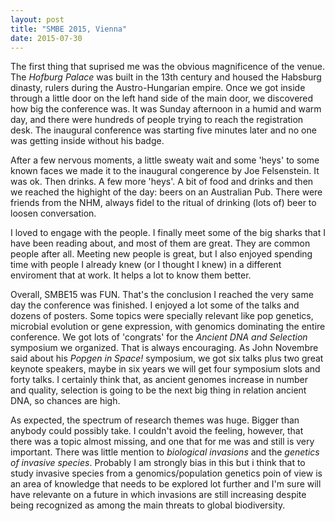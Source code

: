 ```yaml
---
layout: post
title: "SMBE 2015, Vienna"
date: 2015-07-30
---
```


The first thing that suprised me was the obvious magnificence of the venue. The *Hofburg Palace* was built in the 13th century and housed the Habsburg dinasty, rulers during the Austro-Hungarian empire. Once we got inside through a little door on the left hand side of the main door, we discovered how big the conference was. It was Sunday afternoon in a humid and warm day, and there were hundreds of people trying to reach the registration desk. The inaugural conference was starting five minutes later and no one was getting inside without his badge.

After a few nervous moments, a little sweaty wait and some 'heys' to some known faces we made it to the inaugural congerence by Joe Felsenstein. It was ok. Then drinks. A few more 'heys'. A bit of food and drinks and then we reached the highight of the day: beers on an Australian Pub. There were friends from the NHM, always fidel to the ritual of drinking (lots of) beer to loosen conversation.

I loved to engage with the people. I finally meet some of the big sharks that I have been reading about, and most of them are great. They are common people after all. Meeting new people is great, but I also enjoyed spending time with people I already knew (or I thought I knew) in a different enviroment that at work. It helps a lot to know them better.

Overall, SMBE15 was FUN. That's the conclusion I reached the very same day the conference was finished. I enjoyed a lot some of the talks and dozens of posters. Some topics were specially relevant like pop genetics, microbial evolution or gene expression, with genomics dominating the entire conference. We got lots of 'congrats' for the *Ancient DNA and Selection* symposium we organized. That is always encouraging. As John Novembre said about his *Popgen in Space!* symposium, we got six talks plus two great keynote speakers, maybe in six years we will get four symposium slots and forty talks. I certainly think that, as ancient genomes increase in number and quality, selection is going to be the next big thing in relation ancient DNA, so chances are high.

As expected, the spectrum of research themes was huge. Bigger than anybody could possibly take. I couldn't avoid the feeling, however, that there was a topic almost missing, and one that for me was and still is very important. There was little mention to *biological invasions* and the *genetics of invasive species*. Probably I am strongly bias in this but i think that to study invasive species from a genomics/population genetics poin of view is an area of knowledge that needs to be explored lot further and I'm sure will have relevante on a future in which invasions are still increasing despite being recognized as among the main threats to global biodiversity.


